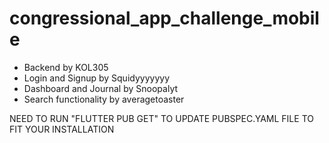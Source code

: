 # congressional_app_challenge_mobile

- Backend by KOL305
- Login and Signup by Squidyyyyyyy
- Dashboard and Journal by Snoopalyt
- Search functionality by averagetoaster

NEED TO RUN "FLUTTER PUB GET" TO UPDATE PUBSPEC.YAML FILE TO FIT YOUR INSTALLATION
